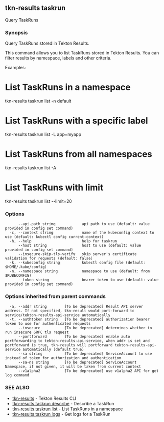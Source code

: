 ## tkn-results taskrun

Query TaskRuns

### Synopsis

Query TaskRuns stored in Tekton Results.

This command allows you to list TaskRuns stored in Tekton Results.
You can filter results by namespace, labels and other criteria.

Examples:
  # List TaskRuns in a namespace
  tkn-results taskrun list -n default

  # List TaskRuns with a specific label
  tkn-results taskrun list -L app=myapp

  # List TaskRuns from all namespaces
  tkn-results taskrun list -A

  # List TaskRuns with limit
  tkn-results taskrun list --limit=20

### Options

```
      --api-path string            api path to use (default: value provided in config set command)
  -c, --context string             name of the kubeconfig context to use (default: kubectl config current-context)
  -h, --help                       help for taskrun
      --host string                host to use (default: value provided in config set command)
      --insecure-skip-tls-verify   skip server's certificate validation for requests (default: false)
  -k, --kubeconfig string          kubectl config file (default: $HOME/.kube/config)
  -n, --namespace string           namespace to use (default: from $KUBECONFIG)
      --token string               bearer token to use (default: value provided in config set command)
```

### Options inherited from parent commands

```
  -a, --addr string        [To be deprecated] Result API server address. If not specified, tkn-result would port-forward to service/tekton-results-api-service automatically
  -t, --authtoken string   [To be deprecated] authorization bearer token to use for authenticated requests
      --insecure           [To be deprecated] determines whether to run insecure GRPC tls request
      --portforward        [To be deprecated] enable auto portforwarding to tekton-results-api-service, when addr is set and portforward is true, tkn-results will portforward tekton-results-api-service automatically (default true)
      --sa string          [To be deprecated] ServiceAccount to use instead of token for authorization and authentication
      --sa-ns string       [To be deprecated] ServiceAccount Namespace, if not given, it will be taken from current context
      --v1alpha2           [To be deprecated] use v1alpha2 API for get log command
```

### SEE ALSO

* [tkn-results](tkn-results.md)	 - Tekton Results CLI
* [tkn-results taskrun describe](tkn-results_taskrun_describe.md)	 - Describe a TaskRun
* [tkn-results taskrun list](tkn-results_taskrun_list.md)	 - List TaskRuns in a namespace
* [tkn-results taskrun logs](tkn-results_taskrun_logs.md)	 - Get logs for a TaskRun

